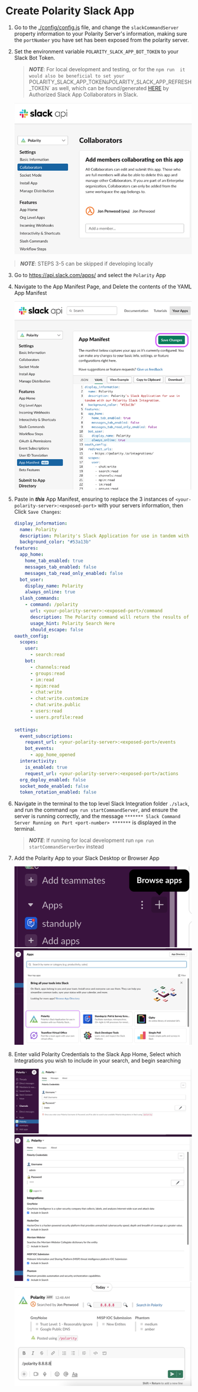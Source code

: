 # Create Polarity Slack App

1. Go to the [./config/config.js](./config/config.js) file, and change the `slackCommandServer` property information to your Polarity Server's information, making sure the `portNumber` you have set has been exposed from the polarity server.

2. Set the environment variable `POLARITY_SLACK_APP_BOT_TOKEN` to your Slack Bot Token.  
   > ***NOTE***: For local development and testing, or for the `npm run  it would also be beneficial to set your `POLARITY_SLACK_APP_TOKEN` & `POLARITY_SLACK_APP_REFRESH_TOKEN` as well, which can be found/generated [HERE](https://api.slack.com/authentication/config-tokens) by Authorized Slack App Collaborators in Slack.
   <div>
      <img alt="Authorized Slack App Collaborators" src="./assets/app-collaborators.png">
    </div>
   
> ***NOTE***: STEPS 3-5 can be skipped if developing locally

3. Go to https://api.slack.com/apps/ and select the `Polarity` App

4. Navigate to the App Manifest Page, and Delete the contents of the YAML App Manifest
    <div>
      <img alt="Navigate to App Manifest" src="./assets/navigate-to-app-manifest.png">
    </div>

5. Paste in ***this*** App Manifest, ensuring to replace the 3 instances of `<your-polarity-server>:<exposed-port>` with your servers information, then Click `Save Changes`:
    ```yaml
    display_information:
      name: Polarity
      description: Polarity's Slack Application for use in tandem with our Polarity Slack Integration.
      background_color: "#53a13b"
    features:
      app_home:
        home_tab_enabled: true
        messages_tab_enabled: false
        messages_tab_read_only_enabled: false
      bot_user:
        display_name: Polarity
        always_online: true
      slash_commands: 
        - command: /polarity
          url: <your-polarity-server>:<exposed-port>/command
          description: The Polarity command will return the results of a search to the Overlay
          usage_hint: Polarity Search Here
          should_escape: false
    oauth_config:
      scopes:
        user:
          - search:read
        bot:
          - channels:read
          - groups:read
          - im:read
          - mpim:read
          - chat:write
          - chat:write.customize
          - chat:write.public
          - users:read
          - users.profile:read

    settings:
      event_subscriptions:
        request_url: <your-polarity-server>:<exposed-port>/events
        bot_events:
          - app_home_opened
      interactivity:
        is_enabled: true
        request_url: <your-polarity-server>:<exposed-port>/actions
      org_deploy_enabled: false
      socket_mode_enabled: false
      token_rotation_enabled: false
    ```

6. Navigate in the terminal to the top level Slack Integration folder `./slack`, and run the command `npm run startCommandServer`, and ensure the server is running correctly, and the message `******* Slack Command Server Running on Port <port-number> *******` is displayed in the terminal.
    > ***NOTE***: If running for local development run `npm run startCommandServerDev` instead

7. Add the Polarity App to your Slack Desktop or Browser App
    <div>
      <img alt="Browse Apps" src="./assets/browse-apps.png">
      <img alt="Select Polarity App" src="./assets/select-polarity-app.png">
    </div>

8. Enter valid Polarity Credentials to the Slack App Home, Select which Integrations you wish to include in your search, and begin searching
    <div>
      <img alt="Slack App Home Login" src="./assets/slack-app-home.png">
      <img alt="Slack App Home Include In Search" src="./assets/select-include-in-search.png">
      <img alt="Slack Command" src="./assets/slack-command.png">
    </div>
